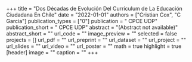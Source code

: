 +++
title = "Dos Décadas de Evolución Del Currículum de La Educación Ciudadana En Chile"
date = "2022-01-01"
authors = ["Cristian Cox", "C Garcia"]
publication_types = ["0"]
publication = " CPCE UDP"
publication_short = " CPCE UDP"
abstract = "(Abstract not available)"
abstract_short = ""
url_code = ""
image_preview = ""
selected = false
projects = []
url_pdf = ""
url_preprint = ""
url_dataset = ""
url_project = ""
url_slides = ""
url_video = ""
url_poster = ""
math = true
highlight = true
[header]
image = ""
caption = ""
+++
